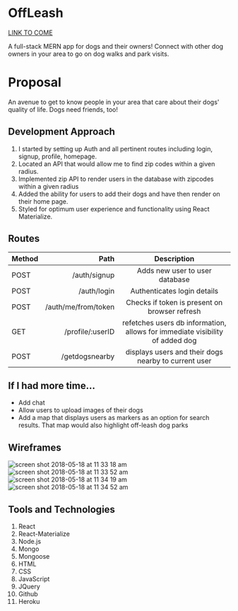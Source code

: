 # OffLeash

[LINK TO COME](https://ortizk.github.io/triviaGame/home.html)


A full-stack MERN app for dogs and their owners! Connect with other dog owners in your area to go on dog walks and park visits.


# Proposal

An avenue to get to know people in your area that care about their dogs' quality of life. Dogs need friends, too!


## Development Approach

 

 1. I started by setting up Auth and all pertinent routes including login, signup, profile, homepage.
 2. Located an API that would allow me to find zip codes within a given radius.
 3.  Implemented zip API to render users in the database with zipcodes within a given radius
 4. Added the ability for users to add their dogs and have then render on their home page.
 5.   Styled for optimum user experience and functionality using React Materialize.

## Routes
| Method     | Path | Description   |
| :------- | ----: | :---: |
POST | /auth/signup | Adds new user to user database
POST | /auth/login | Authenticates login details
POST | /auth/me/from/token | Checks if token is present on browser refresh| POST    | /profile   |  user can add dog to their profile must be logged in to see   |
| GET     | /profile/:userID    |  refetches users db information, allows for immediate visibility of added dog  |
| POST    | /getdogsnearby   |  displays users and their dogs nearby to current user   |



## If I had more time...

 - Add chat
 - Allow users to upload images of their dogs
 - Add a map that displays users as markers as an option for search results. That map would also highlight off-leash dog parks

 
## Wireframes

![screen shot 2018-05-18 at 11 33 18 am](https://user-images.githubusercontent.com/34222706/40253035-291b0fa2-5a93-11e8-8505-ff389cf345f9.png)
![screen shot 2018-05-18 at 11 33 52 am](https://user-images.githubusercontent.com/34222706/40253036-2931b57c-5a93-11e8-9272-2fbc805f62c7.png)
![screen shot 2018-05-18 at 11 34 19 am](https://user-images.githubusercontent.com/34222706/40253037-294918f2-5a93-11e8-9185-41d497adcb54.png)
![screen shot 2018-05-18 at 11 34 52 am](https://user-images.githubusercontent.com/34222706/40253038-295f62e2-5a93-11e8-8090-ea45fee0722e.png)

## Tools and Technologies

 1. React
 2. React-Materialize
 3. Node.js
 4. Mongo
 5. Mongoose
 6. HTML
 7. CSS
 8. JavaScript
 9. JQuery
 10. Github
 11. Heroku
